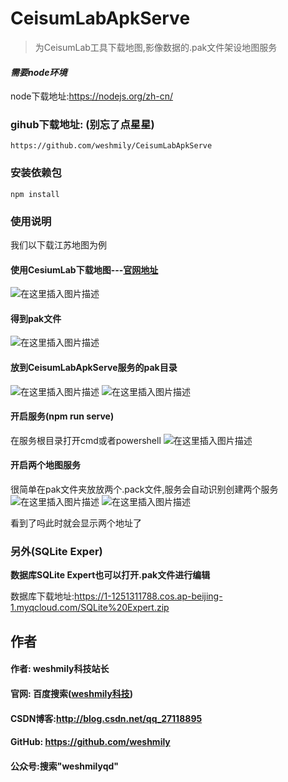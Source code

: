 # CeisumLabApkServe

> 为CeisumLab工具下载地图,影像数据的.pak文件架设地图服务

#### *需要node环境*
node下载地址:https://nodejs.org/zh-cn/
### gihub下载地址: (别忘了点星星)
```
https://github.com/weshmily/CeisumLabApkServe
```
### 安装依赖包
```
npm install
```

### 使用说明
我们以下载江苏地图为例
#### 使用CesiumLab下载地图---[官网地址](https://www.cesiumlab.com/)
![在这里插入图片描述](https://img-blog.csdnimg.cn/20190718162651594.png?x-oss-process=image/watermark,type_ZmFuZ3poZW5naGVpdGk,shadow_10,text_aHR0cHM6Ly9ibG9nLmNzZG4ubmV0L3FxXzI3MTE4ODk1,size_16,color_FFFFFF,t_70)
#### 得到pak文件
![在这里插入图片描述](https://img-blog.csdnimg.cn/20190718162806827.png)

#### 放到CeisumLabApkServe服务的pak目录
![在这里插入图片描述](https://img-blog.csdnimg.cn/20190718163019861.jpg?x-oss-process=image/watermark,type_ZmFuZ3poZW5naGVpdGk,shadow_10,text_aHR0cHM6Ly9ibG9nLmNzZG4ubmV0L3FxXzI3MTE4ODk1,size_16,color_FFFFFF,t_70)
![在这里插入图片描述](https://img-blog.csdnimg.cn/2019071816311012.jpg?x-oss-process=image/watermark,type_ZmFuZ3poZW5naGVpdGk,shadow_10,text_aHR0cHM6Ly9ibG9nLmNzZG4ubmV0L3FxXzI3MTE4ODk1,size_16,color_FFFFFF,t_70)
#### 开启服务(npm run serve)
在服务根目录打开cmd或者powershell
![在这里插入图片描述](https://img-blog.csdnimg.cn/20190718165520514.png?x-oss-process=image/watermark,type_ZmFuZ3poZW5naGVpdGk,shadow_10,text_aHR0cHM6Ly9ibG9nLmNzZG4ubmV0L3FxXzI3MTE4ODk1,size_16,color_FFFFFF,t_70)
#### 开启两个地图服务
很简单在pak文件夹放放两个.pack文件,服务会自动识别创建两个服务
![在这里插入图片描述](https://img-blog.csdnimg.cn/20190718165931184.png?x-oss-process=image/watermark,type_ZmFuZ3poZW5naGVpdGk,shadow_10,text_aHR0cHM6Ly9ibG9nLmNzZG4ubmV0L3FxXzI3MTE4ODk1,size_16,color_FFFFFF,t_70)
![在这里插入图片描述](https://img-blog.csdnimg.cn/20190718165756353.jpg?x-oss-process=image/watermark,type_ZmFuZ3poZW5naGVpdGk,shadow_10,text_aHR0cHM6Ly9ibG9nLmNzZG4ubmV0L3FxXzI3MTE4ODk1,size_16,color_FFFFFF,t_70)

看到了吗此时就会显示两个地址了

### 另外(SQLite Exper)
**数据库SQLite Expert也可以打开.pak文件进行编辑**

数据库下载地址:https://1-1251311788.cos.ap-beijing-1.myqcloud.com/SQLite%20Expert.zip


## 作者
#### 作者: weshmily科技站长
#### 官网: 百度搜索([weshmily科技](http://weareshmily.top/ "weshmily科技"))
#### CSDN博客:http://blog.csdn.net/qq_27118895
#### GitHub: https://github.com/weshmily
#### 公众号:搜索"weshmilyqd"

